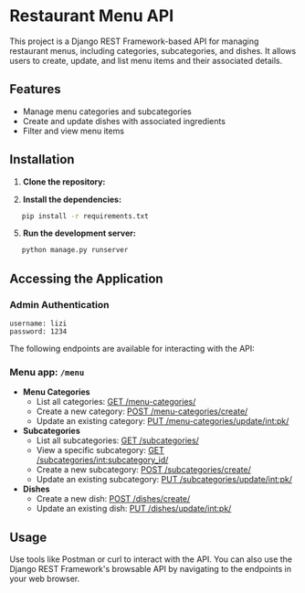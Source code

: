 # Restaurant Menu API

This project is a Django REST Framework-based API for managing restaurant menus, including categories, subcategories, and dishes. It allows users to create, update, and list menu items and their associated details.

## Features

- Manage menu categories and subcategories
- Create and update dishes with associated ingredients
- Filter and view menu items

## Installation

1. **Clone the repository:**

2. **Install the dependencies:**
   
```bash
   pip install -r requirements.txt
```

5. **Run the development server:**
   
```bash
   python manage.py runserver
```
   
## Accessing the Application

### Admin Authentication
```
username: lizi
password: 1234
```

The following endpoints are available for interacting with the API:

### Menu app: `/menu`
- **Menu Categories**
  - List all categories: [GET /menu-categories/](http://localhost:8000/menu/menu-categories/)
  - Create a new category: [POST /menu-categories/create/](http://localhost:8000/menu/menu-categories/create/)
  - Update an existing category: [PUT /menu-categories/update/<int:pk>/](http://localhost:8000/menu/menu-categories/update/1/)
- **Subcategories**
  - List all subcategories: [GET /subcategories/](http://localhost:8000/menu/subcategories/)
  - View a specific subcategory: [GET /subcategories/<int:subcategory_id>/](http://localhost:8000/menu/subcategories/1/)
  - Create a new subcategory: [POST /subcategories/create/](http://localhost:8000/menu/subcategories/create/)
  - Update an existing subcategory: [PUT /subcategories/update/<int:pk>/](http://localhost:8000/menu/subcategories/update/1/)
- **Dishes**
  - Create a new dish: [POST /dishes/create/](http://localhost:8000/menu/dishes/create/)
  - Update an existing dish: [PUT /dishes/update/<int:pk>/](http://localhost:8000/menu/dishes/update/1/)

## Usage
Use tools like Postman or curl to interact with the API. You can also use the Django REST Framework's browsable API by navigating to the endpoints in your web browser.

